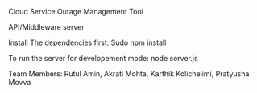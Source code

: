 Cloud Service Outage Management Tool

API/Middleware server

Install The dependencies first: Sudo npm install 

To run the server for developement mode: node server.js

Team Members: Rutul Amin, Akrati Mohta, Karthik Kolichelimi, Pratyusha Movva
